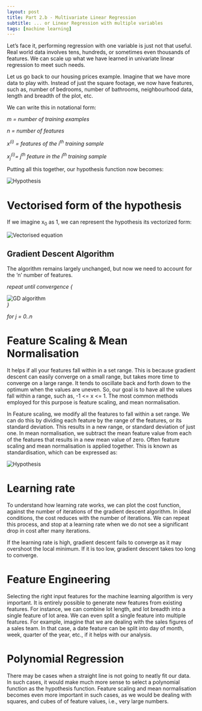 ```yaml
---
layout: post
title: Part 2.b - Multivariate Linear Regression
subtitle: ... or Linear Regression with multiple variables
tags: [machine learning]
---
```


Let’s face it, performing regression with one variable is just not that 
useful. Real world data involves tens, hundreds, or sometimes even thousands 
of features. We can scale up what we have learned in univariate linear 
regression to meet such needs.

Let us go back to our housing prices example. Imagine that we have more data 
to play with. Instead of just the square footage, we now have features, such 
as, number of bedrooms, number of bathrooms, neighbourhood data, length and 
breadth of the plot, etc.

We can write this in notational form:

*m = number of training examples*

*n = number of features*

*x<sup>(i)</sup> = features of the i<sup>th</sup> training sample*

*x<sub>j</sub><sup>(i)</sup>= j<sup>th</sup> feature in the i<sup>th</sup> training sample*

Putting all this together, our hypothesis function now becomes:

![Hypothesis](http://www.deepumon.com/img/assets/linear-regression-10.png)

# Vectorised form of the hypothesis

If we imagine x<sub>0</sub> as 1, we can represent the hypothesis its 
vectorized form:

![Vectorised equation](http://www.deepumon.com/img/assets/linear-regression-12.png) 
 
## Gradient Descent Algorithm

The algorithm remains largely unchanged, but now we need to account for the 
‘n’ number of features.

*repeat until convergence {*

![GD algorithm](http://www.deepumon.com/img/assets/linear-regression-11.png)  
*}*

*for j = 0..n*
 
# Feature Scaling & Mean Normalisation

It helps if all your features fall within in a set range. This is because 
gradient descent can easily converge on a small range, but takes more time to 
converge on a large range. It tends to oscillate back and forth down to the 
optimum when the values are uneven. So, our goal is to have all the values 
fall within a range, such as, -1 <= x <= 1. The most common methods employed 
for this purpose is feature scaling, and mean normalisation.

In Feature scaling, we modify all the features to fall within a set range. We 
can do this by dividing each feature by the range of the features, or its 
standard deviation. This results in a new range, or standard deviation of just 
one. In mean normalisation, we subtract the mean feature value from each of the 
features that results in a new mean value of zero. Often feature scaling and 
mean normalisation is applied together. This is known as standardisation, which
can be expressed as:

![Hypothesis](http://www.deepumon.com/img/assets/linear-regression-13.png) 
 
# Learning rate

To understand how learning rate works, we can plot the cost function, against 
the number of iterations of the gradient descent algorithm. In ideal conditions, the 
cost reduces with the number of iterations. We can repeat this process, and 
stop at a learning rate when we do not see a significant drop in cost after many 
iterations.

If the learning rate is high, gradient descent fails to converge as it may 
overshoot the local minimum. If it is too low, gradient descent takes too long 
to converge.

# Feature Engineering

Selecting the right input features for the machine learning algorithm is very 
important. It is entirely possible to generate new features from existing 
features. For instance, we can combine lot length, and lot breadth into a 
single feature of lot area. We can even split a single feature into 
multiple features. For example, imagine that we are dealing with the sales 
figures of a sales team. In that case, a date feature can be split into day of 
month, week, quarter of the year, etc., if it helps with our analysis.

# Polynomial Regression
There may be cases when a straight line is not going to neatly fit our data. 
In such cases, it would make much more sense to select a polynomial function 
as the hypothesis function. Feature scaling and mean normalisation becomes 
even more important in such cases, as we would be dealing with squares, and 
cubes of of feature values, i.e., very large numbers.

 
